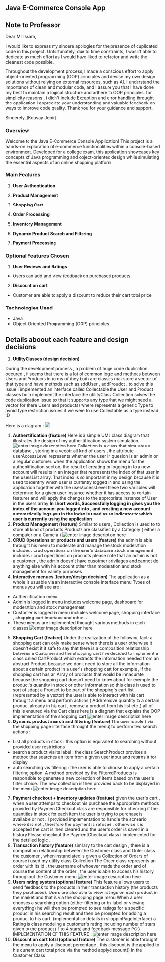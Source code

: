 ## Java E-Commerce Console App
## Note to Professor

Dear Mr Issam,

I would like to express my sincere apologies for the presence of duplicated code in this project. Unfortunately, due to time constraints, I wasn't able to dedicate as much effort as I would have liked to refactor and write the cleanest code possible.

Throughout the development process, I made a conscious effort to apply object-oriented programming (OOP) principles and devise my own design solutions without relying on external resources, such as AI. I understand the importance of clean and modular code, and I assure you that I have done my best to maintain a logical structure and adhere to OOP principles.
for simplicity reasons , i didn't include Exception and error handling throught the application 
I appreciate your understanding and valuable feedback on ways to improve code quality. Thank you for your guidance and support.

Sincerely,
[Kousay Jebir]
### Overview

Welcome to the Java E-Commerce Console Application! This project is a hands-on exploration of e-commerce functionalities within a console-based environment. Developed for a college exam, this application showcases key concepts of Java programming and object-oriented design while simulating the essential aspects of an online shopping platform.

### Main Features

 1. **User Authentication**   
  
 2. **Product Management**  
 3. **Shopping Cart**  
 4. **Order Processing**  
 5. **Inventory Management**  
 6. **Dynamic Product Search and Filtering** 
 7. **Payment Processing**
  
### Optional Features Chosen
 1. **User Reviews and Ratings**  
- Users can add and view feedback on purchased products.  
 2. **Discount on cart**
 - Customer are able to apply a discount to reduce their cart total price

### Technologies Used
-   Java
-   Object-Oriented Programming (OOP) principles

## Details aboout each feature and design decisions 
1. **UtilityClasses (design decision)** 

During the development process , a problem of huge code duplication occured , it seems that there is a lot of common logic and methods between Users and Products in terms of they both are classes that store a vector of that type and have methods such as addUser , addProudct . to solve this issue i implemented an interface called Collectable 
the User and Product classes both implement the interface 
the utilityClass Collection<T> solves the code duplication issue so that it supports any type that we might need a vector for (here Users and products) where <T> represents a generic Type to avoid type restriction issues if we were to use Collectable as a type instead :D 

Here is a diagram : 
![](https://i.imgur.com/mdb1ygB.jpg)

1. **Authentification (feature)**
Here is a simple UML class diagram that illustrates the design of my authentification system simulation.
![enter image description here](https://i.imgur.com/lW0Z0pR.png)
Collection<User> is a class that simulates a database , storing in a vecotr all kind of users , the attribute userAccessLevel	represents whether the user in quesion is an admin or a regular customer.
when the application shows the menu for the authentification section, the result of creating or logging in to a new account will results in an integer that represents the index of that user in the usersList array. That index is so important in my design because it is used to identify which user is currently logged in and using the application
together with the userAccessLevel these two variables will determine for  a given user instance whether it  has access to certain features and will apply  the changes to the appropriate instance of User in the users array
**In short words, Successfully logging in gives you the index of the account you logged into , and creating a new account automatically logs you in the index is used as an indicator to which user is currently using the application**
2. **Product Management (feature)**
Similar to users , Collection<Product> is used to to store all kind of products 
Products are classified by a Category ( either a computer or a Camera )
![enter image description here](https://i.imgur.com/NENqgZ6.jpg)
3. **CRUD Operations on products and users (feature)**
tha admin is able throught his menu to moderate and manage the stock
moderation includes : crud operations on the user's database 
stock management includes : crud operations on products
please note that an admin is not a customer , the admin doesn't have cusotmer privilages and cannot do anything else with his account other than moderation and stock management for variety purposes
4. **Interactive menues (feature/design decision)**
The application as a whole is usuable via an interactive console interface menu
Types of menus you will see are : 
- Authentification menu 
- Admin is logged in menu includes welcome page, dashboard for moderation and stock management
- Customer is logged in menu includes welcome page, shopping interface , shopping cart interface and other ..
- These menus are implemented throught various methods in each classes 
![enter image description here](https://i.imgur.com/Hd79JOh.jpg)
5. **Shopping Cart (feature)**
Under the realization of the following fact:
a shopping cart can only make sense when there is a user otherwise it doesn't exist
it it safe to say that there is a composition relationship between a Customer and the shopping cart
i've decided to implement a class called CartProduct which extracts the information needed from an abstract Product
because we don't need to store all the information about a certain product in a user's shopping cart
for exemple , if the shopping cart has an  Array of products that would be innacurate because the shopping cart doesn't need to know about for exemple the product's quantity in stock or other information 
so this class is used to sort of adapt a Product to be part of the shopping's cart list (represented by a vector)
the user is able to interact with his cart throught a menu and perform actions ( Add/remove quantity to a certain product already in his cart , remove a product from his list etc..)
all of this is ensured via the Cart class 
here is a diagram that explains the OOP implementation of the shopping cart
![enter image description here](https://i.imgur.com/qzubqsH.jpg)
6. **Dynamic product search and filtering (feature)**
The user is able ( via the shopping page interface throught the menu) to perform two search actions :
- List all products in stock : 
this option is equivalent to searching without provided user restrictions
- search a product via its label :
the class SearchProduct provides a method that searches an item from a given user input and returns it for display 
- auto searching vis filtering :
the user is able to choose to apply a certain filtering option. A method provided by the FilteredProducts is responsible to generate a new collection of items based on the user's filter choice. The new collection is then provided back to be displayed in the menu 
![enter image description here](https://i.imgur.com/8InQF7z.jpg)
7. **Payment checkout + Inventory updates (feature)**
given the user's cart , when a user attemps to checkout his purchase the appropriate methods provided by PaymentCheckout class are responsible for checking if the quantities in stock for each item the user is trying to purchase is available or not .
I provided implementation to handle the scneario where it is not , therefore the payment is refused  , otherwise it is accepted the cart is then cleared and the user's order is saved in a history 
Please checkout the PaymentCheckout class i implemented for the detailed logic .
8. **Transaction history (feature)**
similary to the cart design , there is a composition relationship between the Customer class and Order class .
the customer , when instanciated is given a Collection of Orders 
of course i used my utility class Collection
The Order class represents an order with its id , the username of whoever made the order and of course the content of the order ,
the user is able to access his history throughout the Customer menu 
![enter image description here](https://i.imgur.com/dxeBPDm.jpg)
9. **Users rating system (optional feature)**
This feature allows users to send feedback to the products in their transaction history (the products they purchased).
Users are also able to  view ratings on each product in the market
and that is via the shopping page menu 
When a user chooses a searching option (either filtering or by label or viewing everything) he will then be prompted to see ratings for a specific product in his searching result 
and then be prompted for adding a product to his cart.
(implementation details in shoppinPageInterface)
a Rating is class modeling a customer's rating including number of stars given to the product ( 1 to 4 stars) and  feedback message 
POO IMPLEMENTATION OF THIS FEATURE :
![enter image description here](https://i.imgur.com/Rp9wcKt.jpg)
10. **Discount on cart total (optional feature)**
The customer is able throught the menu to apply a discount percentage , this discount is the applied to his current cart total price via the method applydiscount() in the Customer Class
 
